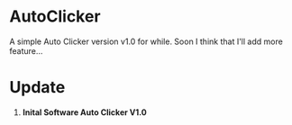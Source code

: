 # AutoClicker
 A simple Auto Clicker version v1.0 for while. Soon I think that I'll add more feature...
 
# Update

1. **Inital Software Auto Clicker V1.0**
